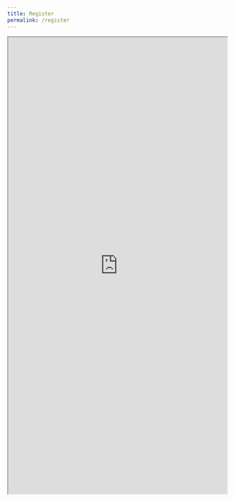```yaml
---
title: Register
permalink: /register
---
```

<div class="row">
	<div class="col is-12">
		<iframe id="iframe" src="https://form.gov.sg/6102708faf2fd700113cbb39" style="width:100%;height:1050px"></iframe>
	</div>
	</div>